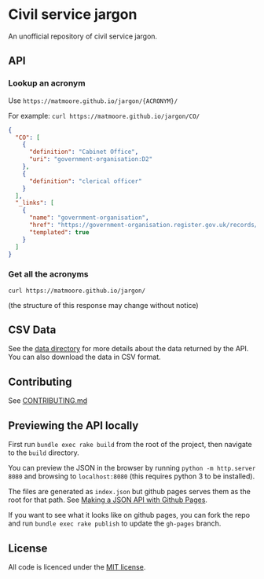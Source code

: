 # Civil service jargon

An unofficial repository of civil service jargon.

## API

### Lookup an acronym

Use `https://matmoore.github.io/jargon/{ACRONYM}/`

For example: `curl https://matmoore.github.io/jargon/CO/`

```json
{
  "CO": [
    {
      "definition": "Cabinet Office",
      "uri": "government-organisation:D2"
    },
    {
      "definition": "clerical officer"
    }
  ],
  "_links": [
    {
      "name": "government-organisation",
      "href": "https://government-organisation.register.gov.uk/records/{rel}",
      "templated": true
    }
  ]
}
```

### Get all the acronyms

`curl https://matmoore.github.io/jargon/`

(the structure of this response may change without notice)

## CSV Data
See the [data directory](./data) for more details about the data returned by the API. You can also download the data in CSV format.

## Contributing
See [CONTRIBUTING.md](CONTRIBUTING.md)

## Previewing the API locally
First run `bundle exec rake build` from the root of the project, then navigate to the `build` directory.

You can preview the JSON in the browser by running `python -m http.server 8080` and browsing to `localhost:8080` (this requires python 3 to be installed).

The files are generated as `index.json` but github pages serves them as the root for that path. See [Making a JSON API with Github Pages](https://paulsalaets.com/posts/json-api-with-github-pages).

If you want to see what it looks like on github pages, you can fork the repo and run `bundle exec rake publish` to update the `gh-pages` branch.

## License
All code is licenced under the [MIT license](LICENSE).